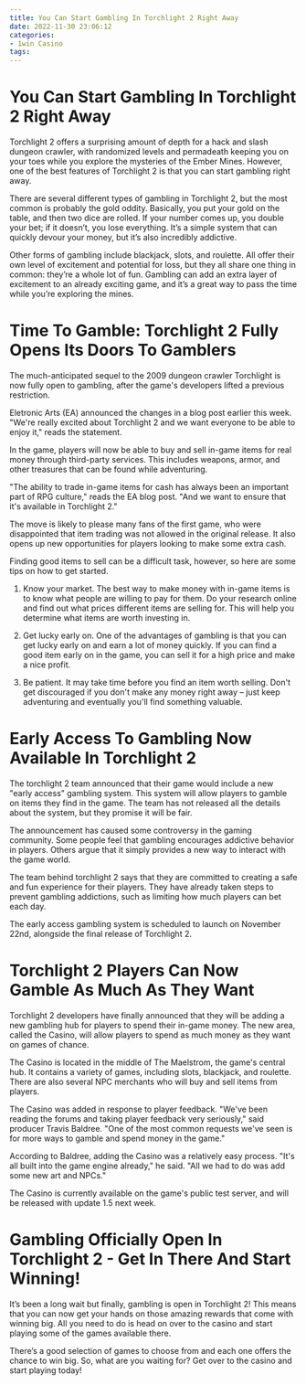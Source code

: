 ```yaml
---
title: You Can Start Gambling In Torchlight 2 Right Away
date: 2022-11-30 23:06:12
categories:
- 1win Casino
tags:
---
```



#  You Can Start Gambling In Torchlight 2 Right Away

Torchlight 2 offers a surprising amount of depth for a hack and slash dungeon crawler, with randomized levels and permadeath keeping you on your toes while you explore the mysteries of the Ember Mines. However, one of the best features of Torchlight 2 is that you can start gambling right away.

There are several different types of gambling in Torchlight 2, but the most common is probably the gold oddity. Basically, you put your gold on the table, and then two dice are rolled. If your number comes up, you double your bet; if it doesn’t, you lose everything. It’s a simple system that can quickly devour your money, but it’s also incredibly addictive.

Other forms of gambling include blackjack, slots, and roulette. All offer their own level of excitement and potential for loss, but they all share one thing in common: they’re a whole lot of fun. Gambling can add an extra layer of excitement to an already exciting game, and it’s a great way to pass the time while you’re exploring the mines.

#  Time To Gamble: Torchlight 2 Fully Opens Its Doors To Gamblers

The much-anticipated sequel to the 2009 dungeon crawler Torchlight is now fully open to gambling, after the game's developers lifted a previous restriction.

Eletronic Arts (EA) announced the changes in a blog post earlier this week. "We're really excited about Torchlight 2 and we want everyone to be able to enjoy it," reads the statement.

In the game, players will now be able to buy and sell in-game items for real money through third-party services. This includes weapons, armor, and other treasures that can be found while adventuring.

"The ability to trade in-game items for cash has always been an important part of RPG culture," reads the EA blog post. "And we want to ensure that it's available in Torchlight 2."

The move is likely to please many fans of the first game, who were disappointed that item trading was not allowed in the original release. It also opens up new opportunities for players looking to make some extra cash.

Finding good items to sell can be a difficult task, however, so here are some tips on how to get started.

1. Know your market. The best way to make money with in-game items is to know what people are willing to pay for them. Do your research online and find out what prices different items are selling for. This will help you determine what items are worth investing in.

2. Get lucky early on. One of the advantages of gambling is that you can get lucky early on and earn a lot of money quickly. If you can find a good item early on in the game, you can sell it for a high price and make a nice profit.

3. Be patient. It may take time before you find an item worth selling. Don't get discouraged if you don't make any money right away – just keep adventuring and eventually you'll find something valuable.

#  Early Access To Gambling Now Available In Torchlight 2

The torchlight 2 team announced that their game would include a new "early access" gambling system. This system will allow players to gamble on items they find in the game. The team has not released all the details about the system, but they promise it will be fair.

The announcement has caused some controversy in the gaming community. Some people feel that gambling encourages addictive behavior in players. Others argue that it simply provides a new way to interact with the game world.

The team behind torchlight 2 says that they are committed to creating a safe and fun experience for their players. They have already taken steps to prevent gambling addictions, such as limiting how much players can bet each day.

The early access gambling system is scheduled to launch on November 22nd, alongside the final release of Torchlight 2.

#  Torchlight 2 Players Can Now Gamble As Much As They Want

Torchlight 2 developers have finally announced that they will be adding a new gambling hub for players to spend their in-game money. The new area, called the Casino, will allow players to spend as much money as they want on games of chance.

The Casino is located in the middle of The Maelstrom, the game's central hub. It contains a variety of games, including slots, blackjack, and roulette. There are also several NPC merchants who will buy and sell items from players.

The Casino was added in response to player feedback. "We've been reading the forums and taking player feedback very seriously," said producer Travis Baldree. "One of the most common requests we've seen is for more ways to gamble and spend money in the game."

According to Baldree, adding the Casino was a relatively easy process. "It's all built into the game engine already," he said. "All we had to do was add some new art and NPCs."

The Casino is currently available on the game's public test server, and will be released with update 1.5 next week.

#  Gambling Officially Open In Torchlight 2 - Get In There And Start Winning!

It’s been a long wait but finally, gambling is open in Torchlight 2! This means that you can now get your hands on those amazing rewards that come with winning big. All you need to do is head on over to the casino and start playing some of the games available there.

There’s a good selection of games to choose from and each one offers the chance to win big. So, what are you waiting for? Get over to the casino and start playing today!